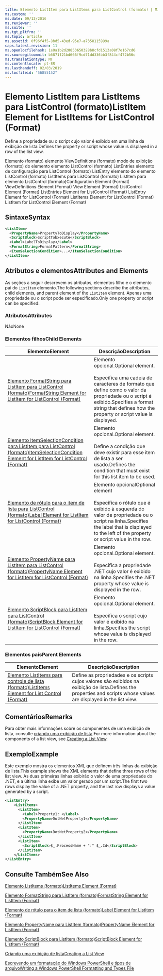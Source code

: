 ```yaml
---
title: Elemento ListItem para ListItems para ListControl (formato) | Microsoft Docs
ms.custom: ''
ms.date: 09/13/2016
ms.reviewer: ''
ms.suite: ''
ms.tgt_pltfrm: ''
ms.topic: article
ms.assetid: 0f96f4f5-8bd5-43ed-95e7-a7358115999a
caps.latest.revision: 11
ms.openlocfilehash: 1e0a1b2d20853650328b8cfd1513a08f7e167cd6
ms.sourcegitcommit: b6871f21bd666f9cd71dd336bb3f844cf472b56c
ms.translationtype: MT
ms.contentlocale: pt-BR
ms.lasthandoff: 02/03/2019
ms.locfileid: "56855152"
---
```

# <a name="listitem-element-for-listitems-for-listcontrol-format"></a><span data-ttu-id="d0115-102">Elemento ListItem para ListItems para ListControl (formato)</span><span class="sxs-lookup"><span data-stu-id="d0115-102">ListItem Element for ListItems for ListControl (Format)</span></span>

<span data-ttu-id="d0115-103">Define a propriedade ou o script cujo valor é exibido em uma linha da exibição de lista.</span><span class="sxs-lookup"><span data-stu-id="d0115-103">Defines the property or script whose value is displayed in a row of the list view.</span></span>

<span data-ttu-id="d0115-104">Elemento (formato) elemento ViewDefinitions (formato) modo de exibição (formato) do elemento elemento ListControl (formato) ListEntries elemento de configuração para ListControl (formato) ListEntry elemento do elemento ListControl (formato) ListItems para ListControl (formato) ListItem para elemento ListControl (formato)</span><span class="sxs-lookup"><span data-stu-id="d0115-104">Configuration Element (Format) ViewDefinitions Element (Format) View Element (Format) ListControl Element (Format) ListEntries Element for ListControl (Format) ListEntry Element for ListControl (Format) ListItems Element for ListControl (Format) ListItem for ListControl Element (Format)</span></span>

## <a name="syntax"></a><span data-ttu-id="d0115-105">Sintaxe</span><span class="sxs-lookup"><span data-stu-id="d0115-105">Syntax</span></span>

```xml
<ListItem>
  <PropertyName>PropertyToDisplay</PropertyName>
  <ScriptBlock>ScriptToExecute</ScriptBlock>
  <Label>LabelToDisplay</Label>
  <FormatString>FormatPattern</FormatString>
  <ItemSelectionCondition>...</ItemSelectionCondition>
</ListItem>
```

## <a name="attributes-and-elements"></a><span data-ttu-id="d0115-106">Atributos e elementos</span><span class="sxs-lookup"><span data-stu-id="d0115-106">Attributes and Elements</span></span>

<span data-ttu-id="d0115-107">As seções a seguir descrevem os atributos, elementos filho e o elemento pai do `ListItem` elemento.</span><span class="sxs-lookup"><span data-stu-id="d0115-107">The following sections describe the attributes, child elements, and parent element of the `ListItem` element.</span></span> <span data-ttu-id="d0115-108">Apenas uma propriedade ou o script pode ser especificado.</span><span class="sxs-lookup"><span data-stu-id="d0115-108">Only one property or script can be specified.</span></span>

### <a name="attributes"></a><span data-ttu-id="d0115-109">Atributos</span><span class="sxs-lookup"><span data-stu-id="d0115-109">Attributes</span></span>

<span data-ttu-id="d0115-110">Não</span><span class="sxs-lookup"><span data-stu-id="d0115-110">None</span></span>

### <a name="child-elements"></a><span data-ttu-id="d0115-111">Elementos filhos</span><span class="sxs-lookup"><span data-stu-id="d0115-111">Child Elements</span></span>

|<span data-ttu-id="d0115-112">Elemento</span><span class="sxs-lookup"><span data-stu-id="d0115-112">Element</span></span>|<span data-ttu-id="d0115-113">Descrição</span><span class="sxs-lookup"><span data-stu-id="d0115-113">Description</span></span>|
|-------------|-----------------|
|[<span data-ttu-id="d0115-114">Elemento FormatString para ListItem para ListControl (formato)</span><span class="sxs-lookup"><span data-stu-id="d0115-114">FormatString Element for ListItem for ListControl (Format)</span></span>](./formatstring-element-for-listitem-for-listcontrol-format.md)|<span data-ttu-id="d0115-115">Elemento opcional.</span><span class="sxs-lookup"><span data-stu-id="d0115-115">Optional element.</span></span><br /><br /> <span data-ttu-id="d0115-116">Especifica uma cadeia de caracteres de formato que define como o valor da propriedade ou o script é exibido.</span><span class="sxs-lookup"><span data-stu-id="d0115-116">Specifies a format string that defines how the property or script value is displayed.</span></span>|
|[<span data-ttu-id="d0115-117">Elemento ItemSelectionCondition para ListItem para ListControl (formato)</span><span class="sxs-lookup"><span data-stu-id="d0115-117">ItemSelectionCondition Element for ListItem for ListControl (Format)</span></span>](./itemselectioncondition-element-for-listitem-for-listcontrol-format.md)|<span data-ttu-id="d0115-118">Elemento opcional.</span><span class="sxs-lookup"><span data-stu-id="d0115-118">Optional element.</span></span><br /><br /> <span data-ttu-id="d0115-119">Define a condição que deve existir para esse item de lista a ser usado.</span><span class="sxs-lookup"><span data-stu-id="d0115-119">Defines the condition that must exist for this list item to be used.</span></span>|
|[<span data-ttu-id="d0115-120">Elemento de rótulo para o item de lista para ListControl (formato)</span><span class="sxs-lookup"><span data-stu-id="d0115-120">Label Element for ListItem for ListControl (Format)</span></span>](./label-element-for-listitem-for-listcontrol-format.md)|<span data-ttu-id="d0115-121">Elemento opcional</span><span class="sxs-lookup"><span data-stu-id="d0115-121">Optional element</span></span><br /><br /> <span data-ttu-id="d0115-122">Especifica o rótulo que é exibido à esquerda do valor de propriedade ou o script na linha.</span><span class="sxs-lookup"><span data-stu-id="d0115-122">Specifies the label that is displayed to the left of the property or script value in the row.</span></span>|
|[<span data-ttu-id="d0115-123">Elemento PropertyName para ListItem para ListControl (formato)</span><span class="sxs-lookup"><span data-stu-id="d0115-123">PropertyName Element for ListItem for ListControl (Format)</span></span>](./propertyname-element-for-listitem-for-listcontrol-format.md)|<span data-ttu-id="d0115-124">Elemento opcional.</span><span class="sxs-lookup"><span data-stu-id="d0115-124">Optional element.</span></span><br /><br /> <span data-ttu-id="d0115-125">Especifica a propriedade .NET cujo valor é exibido na linha.</span><span class="sxs-lookup"><span data-stu-id="d0115-125">Specifies the .NET property whose value is displayed in the row.</span></span>|
|[<span data-ttu-id="d0115-126">Elemento ScriptBlock para ListItem para ListControl (formato)</span><span class="sxs-lookup"><span data-stu-id="d0115-126">ScriptBlock Element for ListItem for ListControl (Format)</span></span>](./scriptblock-element-for-listitem-for-listcontrol-format.md)|<span data-ttu-id="d0115-127">Elemento opcional.</span><span class="sxs-lookup"><span data-stu-id="d0115-127">Optional element.</span></span><br /><br /> <span data-ttu-id="d0115-128">Especifica o script cujo valor é exibido na linha.</span><span class="sxs-lookup"><span data-stu-id="d0115-128">Specifies the script whose value is displayed in the row.</span></span>|

### <a name="parent-elements"></a><span data-ttu-id="d0115-129">Elementos pais</span><span class="sxs-lookup"><span data-stu-id="d0115-129">Parent Elements</span></span>

|<span data-ttu-id="d0115-130">Elemento</span><span class="sxs-lookup"><span data-stu-id="d0115-130">Element</span></span>|<span data-ttu-id="d0115-131">Descrição</span><span class="sxs-lookup"><span data-stu-id="d0115-131">Description</span></span>|
|-------------|-----------------|
|[<span data-ttu-id="d0115-132">Elemento ListItems para controle de lista (formato)</span><span class="sxs-lookup"><span data-stu-id="d0115-132">ListItems Element for List Control (Format)</span></span>](./listitems-element-for-listentry-for-listcontrol-format.md)|<span data-ttu-id="d0115-133">Define as propriedades e os scripts cujos valores são exibidos na exibição de lista.</span><span class="sxs-lookup"><span data-stu-id="d0115-133">Defines the properties and scripts whose values are displayed in the list view.</span></span>|

## <a name="remarks"></a><span data-ttu-id="d0115-134">Comentários</span><span class="sxs-lookup"><span data-stu-id="d0115-134">Remarks</span></span>

<span data-ttu-id="d0115-135">Para obter mais informações sobre os componentes de uma exibição de lista, consulte [criando uma exibição de lista](./creating-a-list-view.md).</span><span class="sxs-lookup"><span data-stu-id="d0115-135">For more information about the components of a list view, see [Creating a List View](./creating-a-list-view.md).</span></span>

## <a name="example"></a><span data-ttu-id="d0115-136">Exemplo</span><span class="sxs-lookup"><span data-stu-id="d0115-136">Example</span></span>

<span data-ttu-id="d0115-137">Este exemplo mostra os elementos XML que definem três linhas da exibição de lista.</span><span class="sxs-lookup"><span data-stu-id="d0115-137">This example shows the XML elements that define three rows of the list view.</span></span> <span data-ttu-id="d0115-138">As duas primeiras linhas exibirão o valor de uma propriedade do .NET, e a última linha exibe um valor gerado por um script.</span><span class="sxs-lookup"><span data-stu-id="d0115-138">The first two rows display the value of a .NET property, and the last row displays a value generated by a script.</span></span>

```xml
<ListEntry>
    <ListItems>
      <ListItem>
        <Label>Property1: </Label>
        <PropertyName>DotNetProperty1</PropertyName>
      </ListItem>
      <ListItem>
        <PropertyName>DotNetProperty2</PropertyName>
      </ListItem>
      <ListItem>
        <ScriptBlock>$_.ProcessName + ":" $_.Id</ScriptBlock>
      </ListItem>
    </ListItems>
</ListEntry>

```

## <a name="see-also"></a><span data-ttu-id="d0115-139">Consulte Também</span><span class="sxs-lookup"><span data-stu-id="d0115-139">See Also</span></span>

[<span data-ttu-id="d0115-140">Elemento ListItems (formato)</span><span class="sxs-lookup"><span data-stu-id="d0115-140">ListItems Element (Format)</span></span>](./listitems-element-for-listentry-for-listcontrol-format.md)

[<span data-ttu-id="d0115-141">Elemento FormatString para ListItem (formato)</span><span class="sxs-lookup"><span data-stu-id="d0115-141">FormatString Element for ListItem (Format)</span></span>](./formatstring-element-for-listitem-for-listcontrol-format.md)

[<span data-ttu-id="d0115-142">Elemento de rótulo para o item de lista (formato)</span><span class="sxs-lookup"><span data-stu-id="d0115-142">Label Element for ListItem (Format)</span></span>](./label-element-for-listitem-for-listcontrol-format.md)

[<span data-ttu-id="d0115-143">Elemento PropertyName para ListItem (formato)</span><span class="sxs-lookup"><span data-stu-id="d0115-143">PropertyName Element for ListItem (Format)</span></span>](./propertyname-element-for-listitem-for-listcontrol-format.md)

[<span data-ttu-id="d0115-144">Elemento ScriptBlock para ListItem (formato)</span><span class="sxs-lookup"><span data-stu-id="d0115-144">ScriptBlock Element for ListItem (Format)</span></span>](./scriptblock-element-for-listitem-for-listcontrol-format.md)

[<span data-ttu-id="d0115-145">Criando uma exibição de lista</span><span class="sxs-lookup"><span data-stu-id="d0115-145">Creating a List View</span></span>](./creating-a-list-view.md)

[<span data-ttu-id="d0115-146">Escrevendo um formatação do Windows PowerShell e tipos de arquivo</span><span class="sxs-lookup"><span data-stu-id="d0115-146">Writing a Windows PowerShell Formatting and Types File</span></span>](./writing-a-powershell-formatting-file.md)
